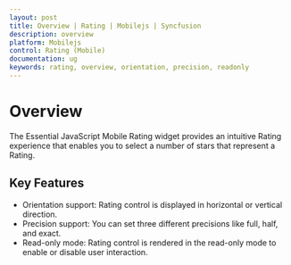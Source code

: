 ```yaml
---
layout: post
title: Overview | Rating | Mobilejs | Syncfusion
description: overview
platform: Mobilejs
control: Rating (Mobile)
documentation: ug
keywords: rating, overview, orientation, precision, readonly
---
```


# Overview

The Essential JavaScript Mobile Rating widget provides an intuitive Rating experience that enables you to select a number of stars that represent a Rating.

## Key Features

* Orientation support: Rating control is displayed in horizontal or vertical direction.
* Precision support: You can set three different precisions like full, half, and exact.
* Read-only mode: Rating control is rendered in the read-only mode to enable or disable user interaction.
